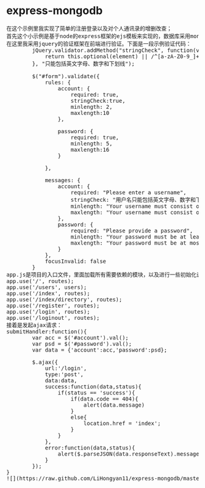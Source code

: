 # express-mongodb
<pre>在这个示例里我实现了简单的注册登录以及对个人通讯录的增删改查；
首先这个小示例是基于node的express框架的ejs模板来实现的，数据库采用mongodb的一个对象模型mongoose来进行实现。
在这里我采用jquery的验证框架在前端进行验证。下面是一段示例验证代码：
		jQuery.validator.addMethod("stringCheck", function(value, element) {          
		    return this.optional(element) || /^[a-zA-Z0-9_]+$/.test(value);          
		}, "只能包括英文字母、数字和下划线"); <br>
		$("#form").validate({
			rules: {
				account: {
					required: true,
					stringCheck:true,
					minlength: 2,
					maxlength:10
				},<br>
				password: {
					required: true,
					minlength: 5,
					maxlength:16
				}<br>
			},<br>
			messages: {
				account: {
					required: "Please enter a username",
					stringCheck: "用户名只能包括英文字母、数字和下划线",
					minlength: "Your username must consist of at least 2 characters",
					maxlength: "Your username must consist of at most 10 characters"
				},
				password: {
					required: "Please provide a password",
					minlength: "Your password must be at least 5 characters long",
					maxlength: "Your password must be at most 16 characters long"
				}
			},
			focusInvalid: false
		}
app.js是项目的入口文件，里面加载所有需要依赖的模块，以及进行一些初始化设置，比如这是对路由的设置的一段代码：
app.use('/', routes);
app.use('/users', users);
app.use('/index', routes);
app.use('/index/directory', routes);
app.use('/register', routes);
app.use('/login', routes);
app.use('/loginout', routes);
接着是发起ajax请求：
submitHandler:function(){
		var acc = $('#account').val();
		var psd = $('#password').val();
		var data = {'account':acc,'password':psd};

		$.ajax({
			url:'/login',
			type:'post',
			data:data,
			success:function(data,status){
				if(status == 'success'){
					if(data.code == 404){
						alert(data.message)
					}
					else{
						location.href = 'index';
					}
				}
			},
			error:function(data,status){
				alert($.parseJSON(data.responseText).message);
			}
		});
}
![](https://raw.github.com/LiHongyan11/express-mongodb/master/myHome/images/add.png)</pre>
